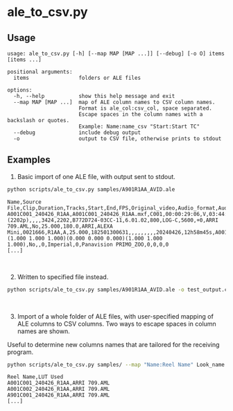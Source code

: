 # ale_to_csv.py

## Usage
```
usage: ale_to_csv.py [-h] [--map MAP [MAP ...]] [--debug] [-o O] items [items ...]

positional arguments:
  items                folders or ALE files

options:
  -h, --help           show this help message and exit
  --map MAP [MAP ...]  map of ALE column names to CSV column names.
                       Format is ale_col:csv_col, space separated.
                       Escape spaces in the column names with a backslash or quotes.
                       Example: Name:name_csv "Start:Start TC"
  --debug              include debug output
  -o                   output to CSV file, otherwise prints to stdout
```

## Examples
1. Basic import of one ALE file, with output sent to stdout.

```bash
python scripts/ale_to_csv.py samples/A901R1AA_AVID.ale
```
```csv
Name,Source File,Clip,Duration,Tracks,Start,End,FPS,Original_video,Audio_format,Audio_sr,Audio_bit,Frame_width,Frame_height,Uuid,Sup_version,Exposure_index,Gamma,White_balance,Cc_shift,Look_name,Look_burned_in,Sensor_fps,Shutter_angle,Manufacturer,Camera_model,Camera_sn,Camera_id,Camera_index,Project_fps,Storage_sn,Production,Cinematographer,Operator,Director,Location,Company,User_info1,User_info2,Date_camera,Time_camera,Reel_name,Scene,Take,ASC_SAT,ASC_SOP,Look_user_lut,Lut_file_name,Nd_filterdensity,Focus_distance_unit,Lens_sn,Lens_type,Image_orientation,Image_sharpness,Image_detail,Image_denoising
A001C001_240426_R1AA,A001C001_240426_R1AA.mxf,C001,00:00:29:06,V,03:44:36:21,03:45:06:02,25,ARRIRAW (2202p),,,,3424,2202,B772D724-03CC-11,6.01.02,800,LOG-C,5600,+0,ARRI 709.AML,No,25.000,180.0,ARRI,ALEXA Mini,0021666,R1AA,A,25.000,182501300631,,,,,,,,,20240426,12h58m45s,A001R1AA,,,1.000,(1.000 1.000 1.000)(0.000 0.000 0.000)(1.000 1.000 1.000),No,,0,Imperial,0,Panavision PRIMO_ZOO,0,0,0,0
[...]
```

<br />

2. Written to specified file instead.

```bash
python scripts/ale_to_csv.py samples/A901R1AA_AVID.ale -o test_output.csv
```

<br />

3. Import of a whole folder of ALE files, with user-specified mapping of ALE columns to CSV columns. Two ways to escape spaces in column names are shown.

Useful to determine new columns names that are tailored for the receiving program.

```bash
python scripts/ale_to_csv.py samples/ --map "Name:Reel Name" Look_name:LUT\ Used
```
```csv
Reel Name,LUT Used
A001C001_240426_R1AA,ARRI 709.AML
A001C002_240426_R1AA,ARRI 709.AML
A901C001_240426_R1AA,ARRI 709.AML
[...]
```


